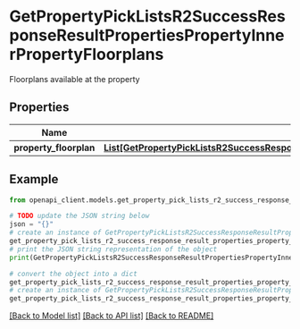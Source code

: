 # GetPropertyPickListsR2SuccessResponseResultPropertiesPropertyInnerPropertyFloorplans

Floorplans available at the property

## Properties

Name | Type | Description | Notes
------------ | ------------- | ------------- | -------------
**property_floorplan** | [**List[GetPropertyPickListsR2SuccessResponseResultPropertiesPropertyInnerPropertyFloorplansPropertyFloorplanInner]**](GetPropertyPickListsR2SuccessResponseResultPropertiesPropertyInnerPropertyFloorplansPropertyFloorplanInner.md) |  | 

## Example

```python
from openapi_client.models.get_property_pick_lists_r2_success_response_result_properties_property_inner_property_floorplans import GetPropertyPickListsR2SuccessResponseResultPropertiesPropertyInnerPropertyFloorplans

# TODO update the JSON string below
json = "{}"
# create an instance of GetPropertyPickListsR2SuccessResponseResultPropertiesPropertyInnerPropertyFloorplans from a JSON string
get_property_pick_lists_r2_success_response_result_properties_property_inner_property_floorplans_instance = GetPropertyPickListsR2SuccessResponseResultPropertiesPropertyInnerPropertyFloorplans.from_json(json)
# print the JSON string representation of the object
print(GetPropertyPickListsR2SuccessResponseResultPropertiesPropertyInnerPropertyFloorplans.to_json())

# convert the object into a dict
get_property_pick_lists_r2_success_response_result_properties_property_inner_property_floorplans_dict = get_property_pick_lists_r2_success_response_result_properties_property_inner_property_floorplans_instance.to_dict()
# create an instance of GetPropertyPickListsR2SuccessResponseResultPropertiesPropertyInnerPropertyFloorplans from a dict
get_property_pick_lists_r2_success_response_result_properties_property_inner_property_floorplans_from_dict = GetPropertyPickListsR2SuccessResponseResultPropertiesPropertyInnerPropertyFloorplans.from_dict(get_property_pick_lists_r2_success_response_result_properties_property_inner_property_floorplans_dict)
```
[[Back to Model list]](../README.md#documentation-for-models) [[Back to API list]](../README.md#documentation-for-api-endpoints) [[Back to README]](../README.md)


